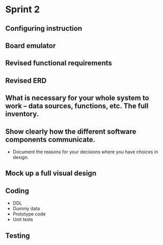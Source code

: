 # Sprint 2
## Configuring instruction

## Board emulator

## Revised functional requirements

## Revised ERD

## What is necessary for your whole system to work – data sources, functions, etc. The full inventory.

## Show clearly how the different software components communicate.
- Document the reasons for your decisions where you have choices in design.

## Mock up a full visual design

## Coding
- DDL
- Dummy data
- Prototype code
- Unit tests

## Testing

